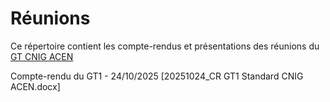 # Réunions

Ce répertoire contient les compte-rendus et présentations des réunions du [GT CNIG ACEN](https://cnig.gouv.fr/gt-accessibilite-a18058.html#H_Accessibilite-du-cheminement-en-espace-naturel)

Compte-rendu du GT1 - 24/10/2025 [20251024_CR GT1 Standard CNIG ACEN.docx]


